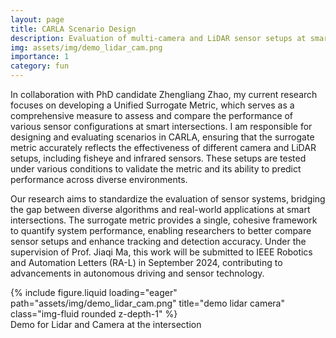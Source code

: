```yaml
---
layout: page
title: CARLA Scenario Design
description: Evaluation of multi-camera and LiDAR sensor setups at smart intersections
img: assets/img/demo_lidar_cam.png
importance: 1
category: fun
---
```


In collaboration with PhD candidate Zhengliang Zhao, my current research focuses on developing a Unified Surrogate Metric, which serves as a comprehensive measure to assess and compare the performance of various sensor configurations at smart intersections. I am responsible for designing and evaluating scenarios in CARLA, ensuring that the surrogate metric accurately reflects the effectiveness of different camera and LiDAR setups, including fisheye and infrared sensors. These setups are tested under various conditions to validate the metric and its ability to predict performance across diverse environments.

Our research aims to standardize the evaluation of sensor systems, bridging the gap between diverse algorithms and real-world applications at smart intersections. The surrogate metric provides a single, cohesive framework to quantify system performance, enabling researchers to better compare sensor setups and enhance tracking and detection accuracy. Under the supervision of Prof. Jiaqi Ma, this work will be submitted to IEEE Robotics and Automation Letters (RA-L) in September 2024, contributing to advancements in autonomous driving and sensor technology.

<div class="row">
    <div class="col-sm mt-3 mt-md-0">
        {% include figure.liquid loading="eager" path="assets/img/demo_lidar_cam.png" title="demo lidar camera" class="img-fluid rounded z-depth-1" %}
    </div>
</div>
<div class="caption">
    Demo for Lidar and Camera at the intersection
</div>
